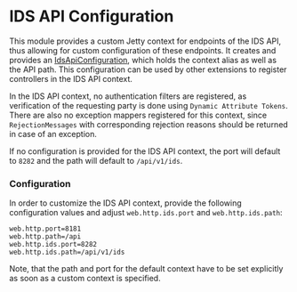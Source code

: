 # IDS API Configuration

This module provides a custom Jetty context for endpoints of the IDS API, thus allowing for custom
configuration of these endpoints. It creates and provides an 
[IdsApiConfiguration](./src/main/java/org/eclipse/dataspaceconnector/ids/api/configuration/IdsApiConfiguration.java),
which holds the context alias as well as the API path. This configuration can be used by other
extensions to register controllers in the IDS API context.

In the IDS API context, no authentication filters are registered, as verification of the requesting
party is done using `Dynamic Attribute Tokens`. There are also no exception mappers registered for
this context, since `RejectionMessages` with corresponding rejection reasons should be returned in
case of an exception.

If no configuration is provided for the IDS API context, the port will default to `8282` and the path will
default to `/api/v1/ids`.

### Configuration

In order to customize the IDS API context, provide the following configuration values and adjust
`web.http.ids.port` and `web.http.ids.path`:

```properties
web.http.port=8181
web.http.path=/api
web.http.ids.port=8282
web.http.ids.path=/api/v1/ids
```

Note, that the path and port for the default context have to be set explicitly as soon as a custom context
is specified.